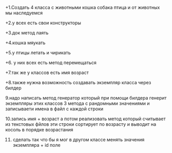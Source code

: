 +1.Создать 4 класса с животными кошка собака птица и  от животных мы наследуемся

+2.у всех есть свои конструкторы

+3.док метод лаять

+4.кошка мяукать

+5.у птицы летать и чирикать

+6. у них всех есть метод перемещаться

+7.так же у классов есть имя возраст

+8.также нужна возможность создавать экземпляр класса через билдер

9.надо написать метод генератор который при помощи билдера генерит экземпляры
этих классов 3 метода с рандомными значениями и записываети имена в файл с каждой строки

10.запись имя + возраст а потом реализовать метод который считывает из текстовых фйлов эти строки
сортирует по возрасту и выводит на косоль в порядке возрастания

11. сделать так что бы я мог в другом классе менять значения экземпляра + id поле
